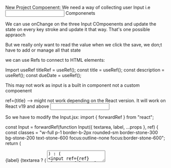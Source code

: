 New Project Compoenent:
We need a way of collecting user Input
i.e <Input> Componenets

We can use onChange on the three Input COmpoenents and update the state on every key stroke and update
it that way. That's one possible appraoch

But we really only want to read the value when we click the save, we don;t have to add or manage all that state

we can use Refs to connect to HTML elements:

Import useRef
titleRef = useRef();
const title = useRef();
const description = useRef();
const dueDate = useRef();

This may not work as input is a built in component not a custom compoenent

ref={title} --> might not work depending on the React version. It will work on React v19 and above
<Input ref = {title} label="Title" />

So we have to modify the Input.jsx:
import { forwardRef } from "react";

const Input = forwardRef(function Input({ textarea, label, ...props }, ref) {
const classes =
"w-full p-1 border-b-2px rounded-sm border-stone-300 bg-stone-200 text-stone-600 focus:outline-none focus:border-stone-600";
return (
<p className="flex flex-col gap-1 my-4">
<label className="text-sm font-bold uppercase text-stone-500">
{label}
</label>
{textarea ? (
<textarea ref={ref} className={classes} {...props} />
) : (
<input ref={ref} className={classes} {...props} />
)}
</p>
);
});

export default Input;

we acecpt ref as the second parameter...
now we can go totextarea and input and set it to the above incoming ref as such:
<textarea ref={ref} className={classes} {...props} />
<input ref={ref} className={classes} {...props} />

This component function now receives the ref parameter

with that, we can add the special refs prop
it's built in to built in html tags

Now in NewProject, we can accept it:
<Input ref = {title}label="Title" />
<Input ref = {description}label="Description" textarea >
<Input ref = {dueDate}label="Due Date" />

we can also create a handleSave function
function handleSave(){

    const enteredTitle = title.current.value;
    const enteredDescription = description.current.value;
    const enteredDueDate = dueDate.current.value

}

this could be referring to either input or text area as seen in out Input file 

That's why we use title.current.value 

This function is linked to the save button so we link it using button's onClick event listener:
<button 
          className="px-6 py-2 rounded-md bg-stone-800 text-stone-50 hover:bg-stone-950 "
          onClick={handleSave}
          >

Now we need to pass this data to App compoenent 
Because that's where we add our projects and we want to manage it there in the projects array 

Then we'll pass it to the ProjetsSidebar in the App.jsx later 

So we create this handleAddProject function.
In this function:
    1. We call the state updating function 
    2. We use  the function form since we update state based on the old state 
    3. return a new object by:
        - Spreading existing state 
        - and we update the projects array without losing the old state 
            - we use ...prevState.projects for that 
    4. Then we go back up again to declare a newProject variable.
    5. It will be an object that will contain title, description and dudeDate 
    6. But to simplify it, we can just expect the function to expect a object say projectData
    7. Then we simply spread that object in the newProjects object variable 
    8. Plus we add an id of Math.random() which will help us later 
    Note: Math.random() theoretically could generate 2 same numbers but it's fine for our small purpose 
    9. Finally, we can add newProject as new project item to the projects array


CODE: 

function handleAddProject(projectData) {
    const newProject = {
      ...projectData,
      id: Math.random()
    };
    setProjectsState((prevState) => {
      return {
        ...prevState,
        projects: [...prevState.projects, newProject]
      };
    });
  }


Now, handleAddProject should be invoked from inside the NewProject component as it has the handleSave function in it. 

So back in NewProject, we acept a new prop...
export default function NewProject({onAdd}) 

Then we call this in our handleSave function: 

function handleSave() {
    const enteredTitle = title.current.value;
    const enteredDescription = des.current.value;
    const enteredDueDate = dueDate.current.value;

    onAdd({
      title: enteredTitle,
      description: enteredDescription,
      dueDate: enteredDueDate
    });
  }

that's the object that we are expecting on the App component

Then we update the App component 
content = <NewProject onAdd={handleAddProject}/>;







[Previous sections remain the same until Form Management with useRef]